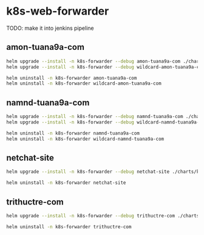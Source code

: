# k8s-web-forwarder

TODO: make it into jenkins pipeline

## amon-tuana9a-com

```bash
helm upgrade --install -n k8s-forwarder --debug amon-tuana9a-com ./charts/k8s-web-forwarder --values ./650-k8s-web-forwarder/amon-tuan9a-com.values.yaml
helm upgrade --install -n k8s-forwarder --debug wildcard-amon-tuana9a-com ./charts/k8s-web-forwarder --values ./650-k8s-web-forwarder/wildcard-amon-tuan9a-com.values.yaml
```

```bash
helm uninstall -n k8s-forwarder amon-tuana9a-com
helm uninstall -n k8s-forwarder wildcard-amon-tuana9a-com
```

## namnd-tuana9a-com

```bash
helm upgrade --install -n k8s-forwarder --debug namnd-tuana9a-com ./charts/k8s-web-forwarder --values ./650-k8s-web-forwarder/namnd-tuana9a-com.values.yaml
helm upgrade --install -n k8s-forwarder --debug wildcard-namnd-tuana9a-com ./charts/k8s-web-forwarder --values ./650-k8s-web-forwarder/wildcard-namnd-tuana9a-com.values.yaml
```

```bash
helm uninstall -n k8s-forwarder namnd-tuana9a-com
helm uninstall -n k8s-forwarder wildcard-namnd-tuana9a-com
```

## netchat-site

```bash
helm upgrade --install -n k8s-forwarder --debug netchat-site ./charts/k8s-web-forwarder --values ./650-k8s-web-forwarder/netchat-site.values.yaml
```

```bash
helm uninstall -n k8s-forwarder netchat-site
```

## trithuctre-com

```bash
helm upgrade --install -n k8s-forwarder --debug trithuctre-com ./charts/k8s-web-forwarder --values ./650-k8s-web-forwarder/trithuctre-com.values.yaml
```

```bash
helm uninstall -n k8s-forwarder trithuctre-com
```
